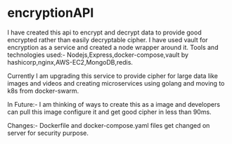 # encryptionAPI

I have created this api to encrypt and decrypt data to provide good encrypted rather than easily decryptable cipher.
I have used vault for encryption as a service and created a node wrapper around it.
Tools and technologies used:-
Nodejs,Express,docker-compose,vault by hashicorp,nginx,AWS-EC2,MongoDB,redis.

Currently I am upgrading this service to provide cipher for large data like images and videos and creating microservices using golang and moving to k8s from docker-swarm.

In Future:-
I am thinking of ways to create this as a image and developers can pull this image configure it and get good cipher in less than 90ms.

Changes:-
Dockerfile and docker-compose.yaml files get changed on server for security purpose.

